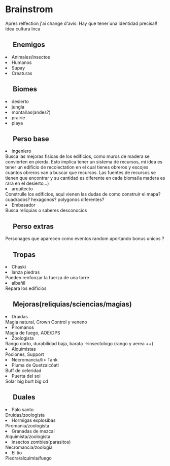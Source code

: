 <h1>Brainstrom</h1>

Apres relfection j'ai change d'avis: 
Hay que tener una identidad precisa!! 
Idea cultura Inca
<ul><h2>Enemigos</h2></ul>
<li>Animales/insectos</li>
<li>Humanos</li>
<li>Supay</li>
<li>Creaturas</li>

<ul><h2>Biomes</h2></ul>
<li>desierto</li>
<li>jungla</li>
<li>montañas(andes?)</li>
<li>prairie</li>
<li>playa</li>

<ul><h2>Perso base</h2></ul>
<li>ingeniero</li>
Busca las mejoras fisicas de los edificios, como muros de madera se convierten en pierda.
Esto implica tener un sistema de recursos, mi idea es tener un edificio de recolectation en el cual tienes obreros y escojes cuantos obreros van a buscar que recursos. Las fuentes de recursos se tienen que encontrar y su cantidad es diferente en cada bioma(la madera es rara en el desierto...)
<li>arquitecto</li>
Construlle los edificios, aqui vienen las dudas de como construir el mapa? cuadrados? hexagonos? polygonos diferentes?
<li>Embasador</li>
Busca reliquias o saberes desconocios

<ul><h2>Perso extras</h2></ul>
Personages que aparecen como eventos random aportando bonus unicos
?

<ul><h2>Tropas</h2></ul>
<li>Chaski</li>
<li>lanza piedras</li>
Pueden renfonzar la fuerza de una torre
<li>albañil</li>
Repara los edificios

<ul><h2>Mejoras(reliquias/sciencias/magias)</h2></ul>
<li>Druidas</li>
Magia natural, Crown Control y veneno
<li>Piromanos</li>
Magia de fuego, AOE/DPS
<li>Zoologista</li>
Rango corto, durabilidad baja, barata
->insectologo (rango y aerea ++)
<li>Alquimistas</li>
Pociones, Support
<li>Necromancia/li>
Tank
<li>Pluma de Quetzalcóatl</li>
Buff de celeridad
<li>Puerta del sol</li>
Solar big burt big cd


<ul><h2>Duales</h2></ul>
<li>Palo santo</li>
Druidas/zoologista
<li>Hormigas explosibas</li>
Piromania/zoologista
<li>Granadas de mezcal</li>
Alquimista/zoologista
<li>insectos zombies(parasitos)</li>
Necromancia/zoologia
<li>El tio</li>
Piedra/alquimia/fuego
